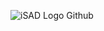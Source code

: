 ![iSAD Logo Github](https://github.com/sirx2713/Flag-of-Iceland/assets/122817303/443a47c9-5ad6-44fa-9e09-c1b321987dd1)
